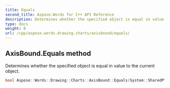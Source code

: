 ```yaml
---
title: Equals
second_title: Aspose.Words for C++ API Reference
description: Determines whether the specified object is equal in value to the current object. 
type: docs
weight: 0
url: /cpp/aspose.words.drawing.charts/axisbound/equals/
---
```

## AxisBound.Equals method


Determines whether the specified object is equal in value to the current object.

```cpp
bool Aspose::Words::Drawing::Charts::AxisBound::Equals(System::SharedPtr<System::Object> obj) override
```

